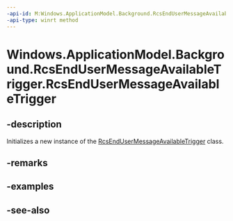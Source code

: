 ```yaml
---
-api-id: M:Windows.ApplicationModel.Background.RcsEndUserMessageAvailableTrigger.#ctor
-api-type: winrt method
---
```


<!-- Method syntax
public RcsEndUserMessageAvailableTrigger()
-->

# Windows.ApplicationModel.Background.RcsEndUserMessageAvailableTrigger.RcsEndUserMessageAvailableTrigger

## -description
Initializes a new instance of the [RcsEndUserMessageAvailableTrigger](rcsendusermessageavailabletrigger.md) class.

## -remarks

## -examples

## -see-also
